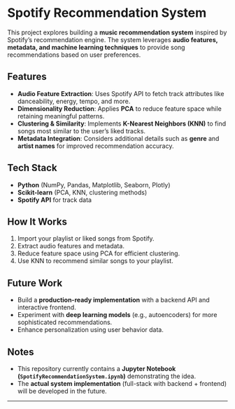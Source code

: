 # Spotify Recommendation System

This project explores building a **music recommendation system** inspired by Spotify’s recommendation engine. The system leverages **audio features, metadata, and machine learning techniques** to provide song recommendations based on user preferences.

## Features

- **Audio Feature Extraction**: Uses Spotify API to fetch track attributes like danceability, energy, tempo, and more.  
- **Dimensionality Reduction**: Applies **PCA** to reduce feature space while retaining meaningful patterns.  
- **Clustering & Similarity**: Implements **K-Nearest Neighbors (KNN)** to find songs most similar to the user’s liked tracks.  
- **Metadata Integration**: Considers additional details such as **genre** and **artist names** for improved recommendation accuracy.  

## Tech Stack

- **Python** (NumPy, Pandas, Matplotlib, Seaborn, Plotly)  
- **Scikit-learn** (PCA, KNN, clustering methods)  
- **Spotify API** for track data  

## How It Works

1. Import your playlist or liked songs from Spotify.  
2. Extract audio features and metadata.  
3. Reduce feature space using PCA for efficient clustering.  
4. Use KNN to recommend similar songs to your playlist.  

## Future Work

- Build a **production-ready implementation** with a backend API and interactive frontend.  
- Experiment with **deep learning models** (e.g., autoencoders) for more sophisticated recommendations.  
- Enhance personalization using user behavior data.  

## Notes

- This repository currently contains a **Jupyter Notebook (`SpotifyRecommendationSystem.ipynb`)** demonstrating the idea.  
- The **actual system implementation** (full-stack with backend + frontend) will be developed in the future.  

---